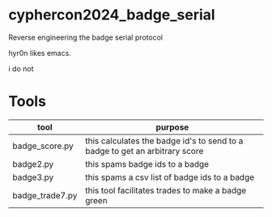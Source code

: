 # cyphercon2024_badge_serial
Reverse engineering the badge serial protocol

hyr0n likes emacs.

i do not

# Tools
|tool|purpose|
|---|---|
|badge_score.py|this calculates the badge id's to send to a badge to get an arbitrary score|
|badge2.py|this spams badge ids to a badge|
|badge3.py|this spams a csv list of badge ids to a badge|
|badge_trade7.py|this tool facilitates trades to make a badge green|
